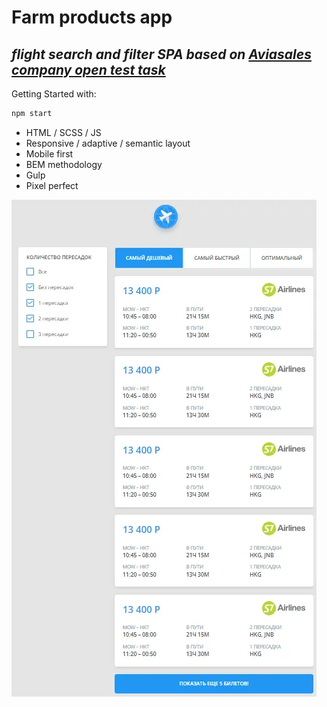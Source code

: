 # Farm products app
## _flight search and filter SPA based on [Aviasales company open test task](https://github.com/KosyanMedia/test-tasks/tree/master/aviasales_frontend)_

Getting Started with:

```sh
npm start
```

- HTML / SCSS / JS
- Responsive / adaptive / semantic layout
- Mobile first
- BEM methodology
- Gulp
- Pixel perfect

![Иллюстрация к проекту](https://github.com/MikhailLavrov/filter-task/raw/master/source/img/thumbnail.webp)










